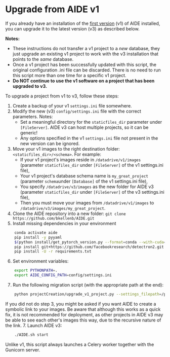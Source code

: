 # Upgrade from AIDE v1

If you already have an installation of the [first version](https://github.com/microsoft/aerial_wildlife_detection/tree/v1) (v1) of AIDE installed, you can upgrade it to the latest version (v3) as described below.

**Notes:**
* These instructions do not transfer a v1 project to a _new_ database, they just upgrade an existing v1 project to work with the v3 installation that points to the _same_ database.
* Once a v1 project has been successfully updated with this script, the original configuration .ini file can be discarded. There is no need to run this script more than one time for a specific v1 project.
* **Do NOT continue to use the v1 software on a project that has been upgraded to v3.**


To upgrade a project from v1 to v3, follow these steps:
1. Create a backup of your v1 `settings.ini` file somewhere.
2. Modify the new (v3) `config/settings.ini` file with the correct parameters.
   Notes:
    * Set a meaningful directory for the `staticfiles_dir` parameter under `[FileServer]`. AIDE v3 can host multiple projects, so it can be generic!
    * Any options specified in the v1 `settings.ini` file not present in the new version can be ignored. 
3. Move your v1 images to the right destination folder: `<staticfiles_dir>/<schema>`.
   For example:
    * If your v1 project's images reside in `/datadrive/v1/images` (parameter `staticfiles_dir` under `[FileServer]` of the v1 settings.ini file),
    * Your v1 project's database schema name is `my_great_project` (parameter `schema`under `[Database]` of the v1 settings.ini file),
    * You specify `/datadrive/v3/images` as the new folder for AIDE v3 (parameter `staticfiles_dir` under `[FileServer]` of the v3 settings.ini file),
    * Then you must move your images from `/datadrive/v1/images` to `/datadrive/v3/images/my_great_project`.
4. Clone the AIDE repository into a new folder:
`git clone https://github.com/bkellenb/AIDE.git`
5. Install missing dependencies in your environment
```bash
    conda activate aide
    pip install -y pyyaml
    $(python install/get_pytorch_version.py --format=conda --with-cuda=1)
    pip install git+https://github.com/facebookresearch/detectron2.git
    pip install -U -r requirements.txt
```
6. Set environment variables:
```bash
    export PYTHONPATH=.
    export AIDE_CONFIG_PATH=config/settings.ini
```
7. Run the following migration script (with the appropriate path at the end):
```bash
    python projectCreation/upgrade_v1_project.py --settings_filepath=/path/to/v1/settings.ini
```
If you did not do step 3, you might be asked if you want AIDE to create a symbolic link to your images. Be aware that although this works as a quick fix, it is not recommended for deployment, as other projects in AIDE v3 may be able to see each other's images this way, due to the recursive nature of the link.
7. Launch AIDE v3:
```bash
    ./AIDE.sh start
```
Unlike v1, this script always launches a Celery worker together with the Gunicorn server.